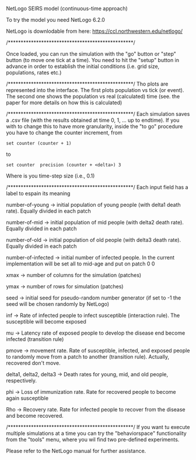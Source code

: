 NetLogo SEIRS model (continuous-time approach)

To try the model you need NetLogo 6.2.0

NetLogo is downlodable from here: https://ccl.northwestern.edu/netlogo/

/*************************************************/

Once loaded, you can run the simulation with the "go" 
button or "step" button (to move one tick at a time).
You need to hit the "setup" button in advance in order 
to establish the initial conditions (i.e. grid size,
populations, rates etc.)

/*************************************************/
Tho plots are represented into the interface.
The first plots population vs tick (or event). 
The second one shows the population vs real (calculated) time 
(see. the paper for more details on how this is calculated)

/*************************************************/
Each simulation saves a <seed>.csv file (with the results 
obtained at time 0, 1, ... up to endtime).
If you with to change this to have more granularity, 
inside the "to go" procedure you have to change 
the counter increment, from

    set counter (counter + 1)
  
to 

    set counter  precision (counter + <delta>) 3

Where <delta> is you time-step size (i.e., 0.1)

/*************************************************/
Each input field has a label to espain its meaning

number-of-young  -> initial population of young 
people (with delta1 death rate). Equally divided 
in each patch

number-of-mid  -> initial population of mid people
(with delta2 death rate). Equally divided 
in each patch

number-of-old  -> initial population of old people
(with delta3 death rate). Equally divided
in each patch

number-of-infected -> initial number of infected people.
In the current implementation will be set all
to mid-age and put on patch 0 0

xmax -> number of columns for the simulation (patches)

ymax -> number of rows for simulation  (patches)

seed -> initial seed for pseudo-random number 
generator (if set to -1 the seed will be
chosen randomly by NetLogo)

inf ->  Rate of infected people to infect
susceptible (interaction rule). The susceptible 
will become exposed

mu -> Latency rate of exposed people to develop 
the disease end become infected (transition rule)

pmove -> movement rate. Rate of susceptible, infected,
and exposed people to randomly move from a patch
to another (transition rule). Actually, recovered don't move.

delta1, delta2, delta3 -> Death rates for young, 
mid, and old people, respectively.

phi -> Loss of immunization rate. Rate for 
recovered people to become again susceptible

Rho -> Recovery rate. Rate for infected people 
to recover from the disease and become recovered.

/*************************************************/
If you want tu execute multiple simulations at a time you 
can try the "behaviorspace" functionality from the "tools"
menu, where you wil find two pre-defined experiments.

Please refer to the NetLogo manual for further assistance.


